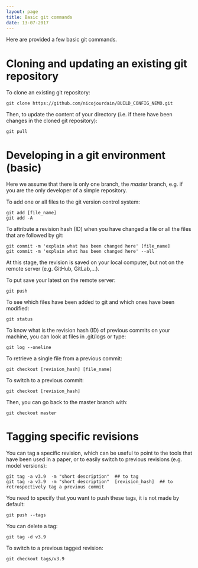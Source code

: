 ```yaml
---
layout: page
title: Basic git commands
date: 13-07-2017
---
```


Here are provided a few basic git commands.

# Cloning and updating an existing git repository

To clone an existing git repository: 
```shell
git clone https://github.com/nicojourdain/BUILD_CONFIG_NEMO.git
```

Then, to update the content of your directory (i.e. if there have been changes in the cloned git repository):
```shell
git pull
```

# Developing in a git environment (basic)

Here we assume that there is only one branch, the _master_ branch, e.g. if you are the only developer of a simple repository.

To add one or all files to the git version control system:
```shell
git add [file_name]
git add -A
```

To attribute a revision hash (ID) when you have changed a file or all the files that are followed by git:
```shell
git commit -m 'explain what has been changed here' [file_name]
git commit -m 'explain what has been changed here' --all
```
At this stage, the revision is saved on your local computer, but not on the remote server (e.g. GitHub, GitLab,...).

To put save your latest on the remote server:
```shell
git push
```

To see which files have been added to git and which ones have been modified:
```shell
git status
```

To know what is the revision hash (ID) of previous commits on your machine, you can look at files in .git/logs or type:
```shell
git log --oneline
```

To retrieve a single file from a previous commit:
```shell
git checkout [revision_hash] [file_name]
```

To switch to a previous commit:
```shell
git checkout [revision_hash]
```

Then, you can go back to the master branch with:
```shell
git checkout master
```

# Tagging specific revisions

You can tag a specific revision, which can be useful to point to the tools that have been used in a paper, or to easily switch to previous revisions (e.g. model versions):
```shell
git tag -a v3.9  -m "short description"  ## to tag  
git tag -a v3.9  -m "short description"  [revision_hash]  ## to retrospectively tag a previous commit
```

You need to specify that you want to push these tags, it is not made by default:
```shell
git push --tags
```

You can delete a tag:
```shell
git tag -d v3.9
```

To switch to a previous tagged revision:
```shell
git checkout tags/v3.9
```

